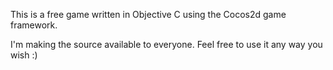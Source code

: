 This is a free game written in Objective C using the Cocos2d game framework.

I'm making the source available to everyone. Feel free to use it any way you wish :)